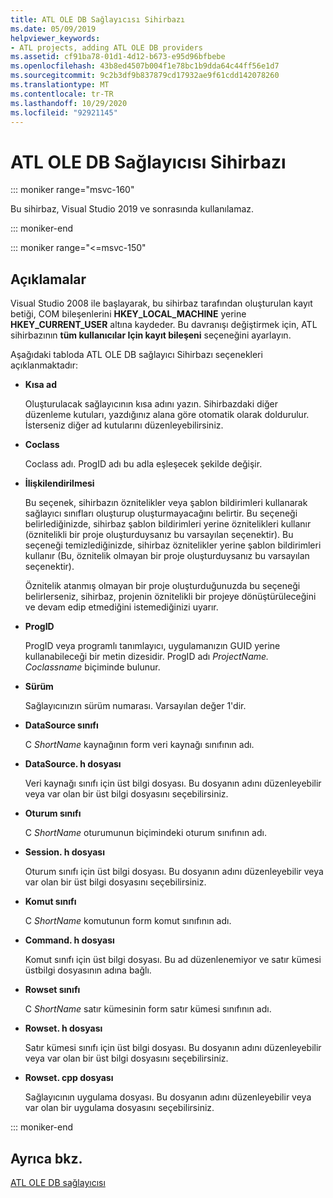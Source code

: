 ```yaml
---
title: ATL OLE DB Sağlayıcısı Sihirbazı
ms.date: 05/09/2019
helpviewer_keywords:
- ATL projects, adding ATL OLE DB providers
ms.assetid: cf91ba78-01d1-4d12-b673-e95d96bfbebe
ms.openlocfilehash: 43b8ed4507b004f1e78bc1b9dda64c44ff56e1d7
ms.sourcegitcommit: 9c2b3df9b837879cd17932ae9f61cdd142078260
ms.translationtype: MT
ms.contentlocale: tr-TR
ms.lasthandoff: 10/29/2020
ms.locfileid: "92921145"
---
```

# <a name="atl-ole-db-provider-wizard"></a>ATL OLE DB Sağlayıcısı Sihirbazı

::: moniker range="msvc-160"

Bu sihirbaz, Visual Studio 2019 ve sonrasında kullanılamaz.

::: moniker-end

::: moniker range="<=msvc-150"

## <a name="remarks"></a>Açıklamalar

Visual Studio 2008 ile başlayarak, bu sihirbaz tarafından oluşturulan kayıt betiği, COM bileşenlerini **HKEY_LOCAL_MACHINE** yerine **HKEY_CURRENT_USER** altına kaydeder. Bu davranışı değiştirmek için, ATL sihirbazının **tüm kullanıcılar Için kayıt bileşeni** seçeneğini ayarlayın.

Aşağıdaki tabloda ATL OLE DB sağlayıcı Sihirbazı seçenekleri açıklanmaktadır:

- **Kısa ad**

   Oluşturulacak sağlayıcının kısa adını yazın. Sihirbazdaki diğer düzenleme kutuları, yazdığınız alana göre otomatik olarak doldurulur. İsterseniz diğer ad kutularını düzenleyebilirsiniz.

- **Coclass**

   Coclass adı. ProgID adı bu adla eşleşecek şekilde değişir.

- **İlişkilendirilmesi**

   Bu seçenek, sihirbazın öznitelikler veya şablon bildirimleri kullanarak sağlayıcı sınıfları oluşturup oluşturmayacağını belirtir. Bu seçeneği belirlediğinizde, sihirbaz şablon bildirimleri yerine öznitelikleri kullanır (öznitelikli bir proje oluşturduysanız bu varsayılan seçenektir). Bu seçeneği temizlediğinizde, sihirbaz öznitelikler yerine şablon bildirimleri kullanır (Bu, öznitelik olmayan bir proje oluşturduysanız bu varsayılan seçenektir).

   Öznitelik atanmış olmayan bir proje oluşturduğunuzda bu seçeneği belirlerseniz, sihirbaz, projenin öznitelikli bir projeye dönüştürüleceğini ve devam edip etmediğini istemediğinizi uyarır.

- **ProgID**

   ProgID veya programlı tanımlayıcı, uygulamanızın GUID yerine kullanabileceği bir metin dizesidir. ProgID adı *ProjectName. Coclassname* biçiminde bulunur.

- **Sürüm**

   Sağlayıcınızın sürüm numarası. Varsayılan değer 1'dir.

- **DataSource sınıfı**

   C *ShortName* kaynağının form veri kaynağı sınıfının adı.

- **DataSource. h dosyası**

   Veri kaynağı sınıfı için üst bilgi dosyası. Bu dosyanın adını düzenleyebilir veya var olan bir üst bilgi dosyasını seçebilirsiniz.

- **Oturum sınıfı**

   C *ShortName* oturumunun biçimindeki oturum sınıfının adı.

- **Session. h dosyası**

   Oturum sınıfı için üst bilgi dosyası. Bu dosyanın adını düzenleyebilir veya var olan bir üst bilgi dosyasını seçebilirsiniz.

- **Komut sınıfı**

   C *ShortName* komutunun form komut sınıfının adı.

- **Command. h dosyası**

   Komut sınıfı için üst bilgi dosyası. Bu ad düzenlenemiyor ve satır kümesi üstbilgi dosyasının adına bağlı.

- **Rowset sınıfı**

   C *ShortName* satır kümesinin form satır kümesi sınıfının adı.

- **Rowset. h dosyası**

   Satır kümesi sınıfı için üst bilgi dosyası. Bu dosyanın adını düzenleyebilir veya var olan bir üst bilgi dosyasını seçebilirsiniz.

- **Rowset. cpp dosyası**

   Sağlayıcının uygulama dosyası. Bu dosyanın adını düzenleyebilir veya var olan bir uygulama dosyasını seçebilirsiniz.

::: moniker-end

## <a name="see-also"></a>Ayrıca bkz.

[ATL OLE DB sağlayıcısı](../../atl/reference/adding-an-atl-ole-db-provider.md)
